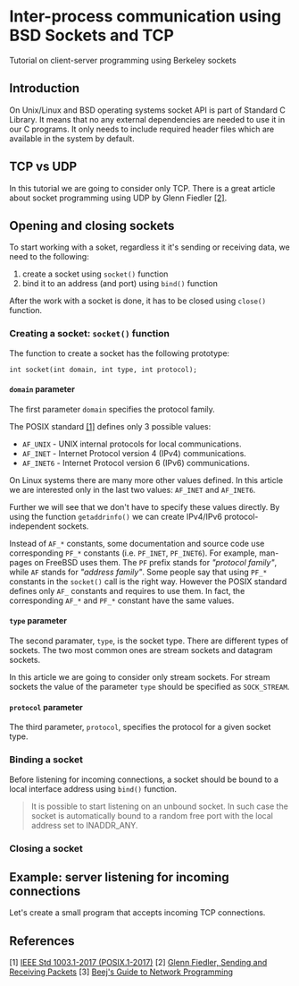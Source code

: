 # Inter-process communication using BSD Sockets and TCP

Tutorial on client-server programming using Berkeley sockets

## Introduction

On Unix/Linux and BSD operating systems socket API is part of Standard C Library.
It means that no any external dependencies are needed to use it in our C programs.
It only needs to include required header files which are available in the system by default.

## TCP vs UDP

In this tutorial we are going to consider only TCP.
There is a great article about socket programming using UDP by Glenn Fiedler [[2]](#2).

## Opening and closing sockets

To start working with a soket, regardless it it's sending or receiving data, we need to the following:
1) create a socket using `socket()` function
2) bind it to an address (and port) using `bind()` function

After the work with a socket is done, it has to be closed using `close()` function.

### Creating a socket: `socket()` function

The function to create a socket has the following prototype:

```
int socket(int domain, int type, int protocol);
```

#### `domain` parameter

The first parameter `domain` specifies the protocol family.

The POSIX standard [[1]](#1) defines only 3 possible values:
* `AF_UNIX` - UNIX internal protocols for local communications.
* `AF_INET` - Internet Protocol version 4 (IPv4) communications.
* `AF_INET6` - Internet Protocol version 6 (IPv6) communications.

On Linux systems there are many more other values defined.
In this article we are interested only in the last two values: `AF_INET` and `AF_INET6`.

Further we will see that we don't have to specify these values directly.
By using the function `getaddrinfo()` we can create IPv4/IPv6 protocol-independent sockets.

Instead of `AF_*` constants, some documentation and source code use corresponding `PF_*` constants (i.e. `PF_INET`, `PF_INET6`).
For example, man-pages on FreeBSD uses them.
The `PF` prefix stands for _"protocol family"_, while `AF` stands for _"address family"_.
Some people say that using `PF_*` constants in the `socket()` call is the right way.
However the POSIX standard defines only `AF_` constants and requires to use them.
In fact, the corresponding `AF_*` and `PF_*` constant have the same values.

#### `type` parameter

The second paramater, `type`, is the socket type.
There are different types of sockets.
The two most common ones are stream sockets and datagram sockets.

In this article we are going to consider only stream sockets.
For stream sockets the value of the parameter `type` should be specified as `SOCK_STREAM`.

#### `protocol` parameter

The third parameter, `protocol`, specifies the protocol for a given socket type.

### Binding a socket

Before listening for incoming connections, a socket should be bound to a local interface address using `bind()` function.

> It is possible to start listening on an unbound socket.
> In such case the socket is automatically bound to a random free port with the local address set to INADDR_ANY.

### Closing a socket

## Example: server listening for incoming connections

Let's create a small program that accepts incoming TCP connections.

## References

<a id="1">[1]</a>
[IEEE Std 1003.1-2017 (POSIX.1-2017)](https://pubs.opengroup.org/onlinepubs/9699919799/)
<a id="2">[2]</a>
[Glenn Fiedler, Sending and Receiving Packets](https://gafferongames.com/post/sending_and_receiving_packets/)
<a id="3">[3]</a>
[Beej's Guide to Network Programming](https://beej.us/guide/bgnet/)
